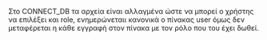 Στο CONNECT_DB τα αρχεία είναι αλλαγμένα ώστε να μπορεί ο χρήστης να επιλέξει και role, ενημερώνεταιι κανονικά ο πίνακας user  όμως δεν μεταφέρεται η κάθε εγγραφή στον πίνακα με τον ρόλο που του έχει δωθεί.
